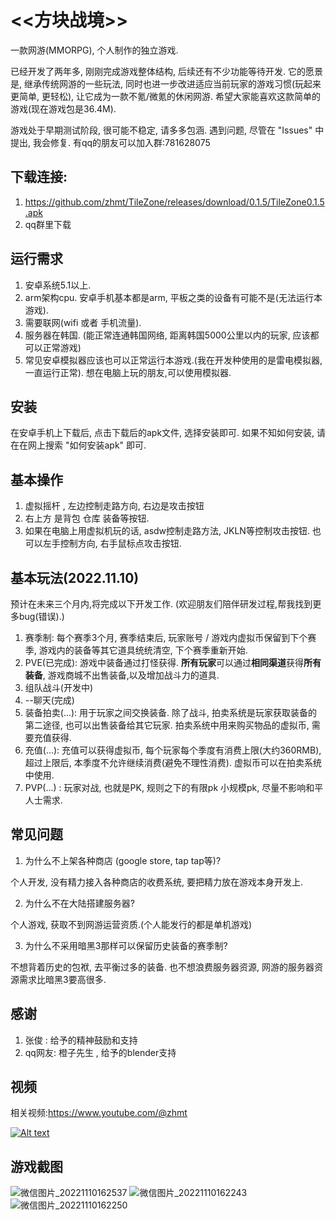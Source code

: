 # &lt;&lt;方块战境>> 
一款网游(MMORPG), 个人制作的独立游戏.

已经开发了两年多, 刚刚完成游戏整体结构, 后续还有不少功能等待开发. 它的愿景是, 继承传统网游的一些玩法, 同时也进一步改进适应当前玩家的游戏习惯(玩起来更简单, 更轻松), 让它成为一款不氪/微氪的休闲网游. 希望大家能喜欢这款简单的游戏(现在游戏包是36.4M).

游戏处于早期测试阶段, 很可能不稳定, 请多多包涵. 遇到问题, 尽管在 "Issues" 中提出, 我会修复.
有qq的朋友可以加入群:781628075

## 下载连接:
1. https://github.com/zhmt/TileZone/releases/download/0.1.5/TileZone0.1.5.apk
2. qq群里下载

## 运行需求
1. 安卓系统5.1以上.
2. arm架构cpu. 安卓手机基本都是arm, 平板之类的设备有可能不是(无法运行本游戏).
3. 需要联网(wifi 或者 手机流量).
4. 服务器在韩国. (能正常连通韩国网络, 距离韩国5000公里以内的玩家, 应该都可以正常游戏)
5. 常见安卓模拟器应该也可以正常运行本游戏.(我在开发种使用的是雷电模拟器, 一直运行正常).
想在电脑上玩的朋友,可以使用模拟器.

## 安装
在安卓手机上下载后, 点击下载后的apk文件, 选择安装即可.
如果不知如何安装, 请在在网上搜索 "如何安装apk" 即可.

## 基本操作
1. 虚拟摇杆  , 左边控制走路方向,  右边是攻击按钮
2. 右上方 是背包 仓库 装备等按钮.
3. 如果在电脑上用虚拟机玩的话,  asdw控制走路方法, JKLN等控制攻击按钮. 也可以左手控制方向, 右手鼠标点攻击按钮.

## 基本玩法(2022.11.10)
预计在未来三个月内,将完成以下开发工作. (欢迎朋友们陪伴研发过程,帮我找到更多bug(错误).)
1. 赛季制: 每个赛季3个月, 赛季结束后, 玩家账号 / 游戏内虚拟币保留到下个赛季, 游戏内的装备等其它道具统统清空, 下个赛季重新开始.
1. PVE(已完成): 游戏中装备通过打怪获得. **所有玩家**可以通过**相同渠道**获得**所有装备**, 游戏商城不出售装备,以及增加战斗力的道具.
2. 组队战斗(开发中)
3. --聊天(完成)
4. 装备拍卖(...): 用于玩家之间交换装备. 除了战斗, 拍卖系统是玩家获取装备的第二途径, 也可以出售装备给其它玩家. 拍卖系统中用来购买物品的虚拟币, 需要充值获得.
5. 充值(...): 充值可以获得虚拟币, 每个玩家每个季度有消费上限(大约360RMB), 超过上限后, 本季度不允许继续消费(避免不理性消费). 虚拟币可以在拍卖系统中使用.
6. PVP(...) : 玩家对战, 也就是PK, 规则之下的有限pk  小规模pk, 尽量不影响和平人士需求.

## 常见问题
1. 为什么不上架各种商店 (google store, tap tap等)?
  
个人开发,  没有精力接入各种商店的收费系统, 要把精力放在游戏本身开发上.

2. 为什么不在大陆搭建服务器?

个人游戏, 获取不到网游运营资质.(个人能发行的都是单机游戏)

3. 为什么不采用暗黑3那样可以保留历史装备的赛季制?

不想背着历史的包袱, 去平衡过多的装备. 也不想浪费服务器资源, 网游的服务器资源需求比暗黑3要高很多.

## 感谢
1. 张俊 : 给予的精神鼓励和支持
2. qq网友: 橙子先生 , 给予的blender支持

## 视频
相关视频:https://www.youtube.com/@zhmt

[![Alt text](https://i9.ytimg.com/vi/LTirhpNFJt4/mqdefault.jpg?sqp=CIzf65sG-oaymwEmCMACELQB8quKqQMa8AEB-AH-CYACzAWKAgwIABABGGUgUyhCMA8=&rs=AOn4CLClurCvK3fLLUmtpGX27XKtjNRQLQ)](https://www.youtube.com/embed/LTirhpNFJt4)

## 游戏截图

![微信图片_20221110162537](https://user-images.githubusercontent.com/1539646/201039309-b7107a5c-39db-4fe2-94f1-cd27c9c502a0.png)
![微信图片_20221110162243](https://user-images.githubusercontent.com/1539646/201039842-e886bf62-8305-418c-be3c-db9fdc90c5af.jpg)
![微信图片_20221110162250](https://user-images.githubusercontent.com/1539646/201039907-1aeea9ba-163f-4803-a38d-65857398609f.jpg)




